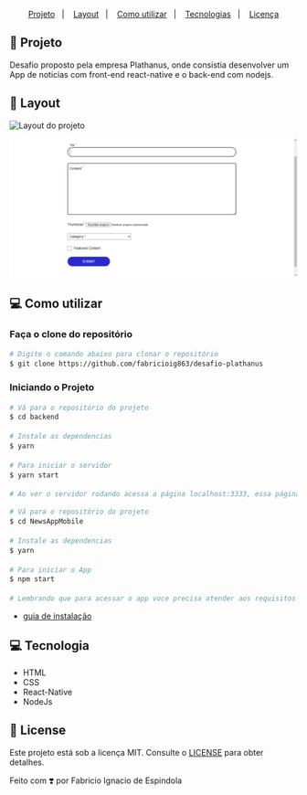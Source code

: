 

<p align="center">
  <a href="#-projeto">Projeto</a>&nbsp;&nbsp;&nbsp;|&nbsp;&nbsp;&nbsp;
  <a href="#-layout">Layout</a>&nbsp;&nbsp;&nbsp;|&nbsp;&nbsp;&nbsp;
  <a href="#-como-utilizar">Como utilizar</a>&nbsp;&nbsp;&nbsp;|&nbsp;&nbsp;&nbsp;
  <a href="#-tecnologias">Tecnologias</a>&nbsp;&nbsp;&nbsp;|&nbsp;&nbsp;&nbsp;
  <a href="#-license">Licença</a>
</p>

## 🚀 Projeto

Desafio proposto pela empresa Plathanus, onde consistia desenvolver um App de noticias com front-end react-native e o back-end com nodejs.

## 🎨 Layout

![Layout do projeto](./assets/gif-appnews.gif)

![Layout do projeto](./assets/image-tela-cadastro-noticias.png)

## 💻 Como utilizar

### Faça o clone do repositório
```bash
# Digite o comando abaixo para clonar o repositório
$ git clone https://github.com/fabricioig863/desafio-plathanus
```

### Iniciando o Projeto

```bash
# Vá para o repositório do projeto
$ cd backend

# Instale as dependencias
$ yarn

# Para iniciar o servidor
$ yarn start

# Ao ver o servidor rodando acessa a página localhost:3333, essa página será a página onde voce cadastrará as noticias.

```

```bash
# Vá para o repositório do projeto
$ cd NewsAppMobile

# Instale as dependencias
$ yarn

# Para iniciar o App
$ npm start

# Lembrando que para acessar o app voce precisa atender aos requisitos necessários caso esteja com dúvidas consulte o site abaixo:
```
- [guia de instalação](https://sujeitoprogramador.com/ambiente-windows/)

## 💻 Tecnologia

- HTML
- CSS
- React-Native
- NodeJs



## 📝 License

Este projeto está sob a licença MIT. Consulte o [LICENSE](LICENSE.md) para obter detalhes.

Feito com ❣️ por Fabricio Ignacio de Espindola
